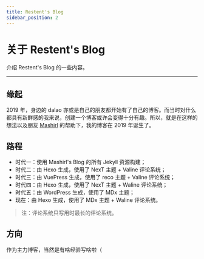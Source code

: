 ```yaml
---
title: Restent's Blog
sidebar_position: 2
---
```


# 关于 Restent's Blog

介绍 Restent's Blog 的一些内容。

---

## 缘起

2019 年，身边的 dalao 亦或是自己的朋友都开始有了自己的博客。而当时对什么都具有新鲜感的我来说，创建一个博客或许会变得十分有趣。所以，就是在这样的想法以及朋友 [Mashirl](https://www.mashirl.com) 的帮助下，我的博客在 2019 年诞生了。

## 路程

- 时代一：使用 Mashirl's Blog 的所有 Jekyll 资源构建；
- 时代二：由 Hexo 生成，使用了 NexT 主题 + Valine 评论系统；
- 时代三：由 VuePress 生成，使用了 reco 主题 + Valine 评论系统；
- 时代四：由 Hexo 生成，使用了 NexT 主题 + Waline 评论系统；
- 时代五：由 WordPress 生成，使用了 MDx 主题；
- 现在：由 Hexo 生成，使用了 MDx 主题 + Waline 评论系统。

> 注：评论系统只写用时最长的评论系统。

## 方向

作为主力博客，当然是有啥经验写啥啦（
